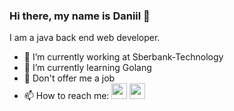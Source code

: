 ### Hi there, my name is Daniil 👋
I am a java back end web developer.

- 🔭 I’m currently working at Sberbank-Technology
- 🌱 I’m currently learning Golang
- 💬 Don't offer me a job
- 📫 How to reach me: 
<a  href="https://t.me/fpbonsai"><img width="25px" src="https://img.icons8.com/fluent/96/000000/telegram-app.png" /></a>
<a href="mailto:dkarpov.it@gmail.com"><img width="25px" src="https://img.icons8.com/fluent/48/000000/gmail-new.png" /></a> 
